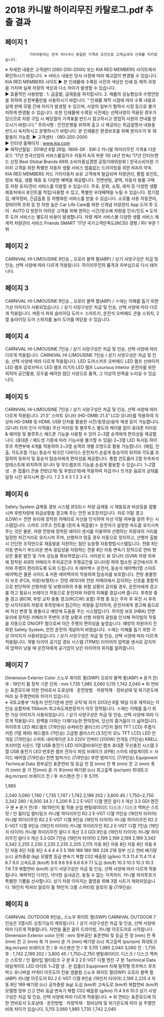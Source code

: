 # 2018 카니발 하이리무진 카탈로그.pdf 추출 결과

## 페이지 1

               기아자동차는 전국 어디서나 동일한 가격과 조건으로 고객님과의 신뢰를 지키겠습니다.
※ 자세한 내용은 고객센터 (080-200-2000) 또는 KIA RED MEMBERS 사이트에서 확인하시기 바랍니다.   ※ 서비스 내용은 당사 사정에 따라 예고없이 변경될 수 있습니다.
KIA RED MEMBERS 사이트
▶ 본 인쇄물에 수록된 사진의 색상은 인쇄 등 제작 과정을 거치며 실제 차량의 색상과 다소 차이가 발생할 수 있습니다.    
▶ 효율적인 사용방법 : 1. 급출발, 급제동을 하지맙시다.   2. 제품의 성능향상과 수명연장을 위하여 순정부품만을 사용하시기 바랍니다.
 “ 인쇄물 제작 시점에 따라 수록 내용과 실제 판매 모델 간에 차이가 발생할 수 있으며, 사양의 일부가 협력사 사정 등으로 불가피하게 변경될 수 있습니다. 
   또한 인쇄물에 수록된 사진에는 선택사양이 적용된 경우가 있으므로 차량 구입 시 해당월의 가격표를 반드시 참고하시고 영업직 사원의 안내를 받으시기 바랍니다.”
    주의사항 : 안전운행을 위하여 출고 시 제공되는 취급설명서 내용을 반드시 숙지하시고 운행하시기 바랍니다.
    본 인쇄물은 환경보호를 위해 분리수거 후 재활용이 가능함.
▶ 고객센터 : 080-200-2000  
▶ 인터넷 홈페이지 : www.kia.com          
▶ 제작년월일 : 2018년 6월 26일.   1806-SK · SW-2
카니발 하이리무진 
가격표 다운로드
’17년 한국산업의 서비스품질지수
자동차 A/S 부문 1위 (4년 연속)
’17년 인터브랜드 선정
Best Global Brands 69위
소비자중심경영
공정거래위원회ㅣ한국소비자원
기아차 고객을 위한 특별한 자동차 생활 서비스
멈춤없는 드라이빙을 위한 KIA의 약속
KIA RED MEMBERS 카드
기아자동차 보유 고객에게 발급되며 
차량관리, 통합 포인트, 정보 제공, 
생활 제휴 등 다양한 혜택을 제공합니다.
전면썬팅, 광택, 자동차 용품 구매 등 
차량 유지/관리 서비스를 이용할 수 
있습니다.
주유, 문화, 쇼핑, 레저 등 다양한 생활 
제휴처에서 포인트를 적립/사용할 수
있고, 특별한 우대혜택을 누릴 수 
있습니다.
정기점검, 예약정비, 긴급출동 등 
차별화된 서비스를 받을 수 있습니다.
소모품 사용 자동관리, 정비이력 조회 등 
한 차원 높은 Car Life Care를 위한 
신개념 차량관리 App
도어 투 도어 : AUTO Q 방문이 어려운 고객을 
위해 원하는 시간/장소에 차량을 인수/인도
※ 도어 투 도어 서비스는 별도의 비용이 
    발생합니다.
차량 케어 서비스몰
다양한 생활 서비스
체계적 차량관리 서비스
Friends
SMART
‘17년 국가고객만족도(NCSI)
경형 / RV 부문 1위


## 페이지 2

CARNIVAL HI-LIMOUSINE 9인승 _ 오로라 블랙 펄(ABP) / 상기 사양구성은 차급 및 인승, 선택 사양에 따라 다르게 적용됩니다.
하이리무진의 품격과 자부심으로 다시 태어나다.


## 페이지 3

CARNIVAL HI-LIMOUSINE 9인승 _ 오로라 블랙 펄(ABP) / ✽에는 이해를 돕기 위한 가상 이미지가 사용되었습니다. / 상기 사양구성은 차급 및 인승, 선택 사양에 따라 다르게 적용됩니다.
버튼식 파워 슬라이딩 도어✽
스마트키, 운전석 오버헤드 콘솔 스위치, 2열 슬라이딩 도어 스위치를 눌러 
도어를 여닫을 수 있습니다.


## 페이지 4

CARNIVAL HI-LIMOUSINE 7인승 / 상기 사양구성은 차급 및 인승, 선택 사양에 따라 다르게 적용됩니다.
CARNIVAL HI-LIMOUSINE 7인승 / 상기 사양구성은 차급 및 인승, 선택 사양에 따라 다르게 적용됩니다.
LED 도어스커프
오버헤드 LED 램프
선바이저 LED 램프
글로브박스 LED 램프
러기지 LED 램프
Luxurious Interior
운전자를 위한 최적의 공간활용, 모두를 배려한 첨단 사양으로
품격, 그 이상의 만족을 누리실 수 있습니다.


## 페이지 5

CARNIVAL HI-LIMOUSINE 7인승 / 상기 사양구성은 차급 및 인승, 선택 사양에 따라 다르게 적용됩니다.
      21.5” 스마트 모니터 (HD-DMB)
21.5” LCD 모니터를 적용하여 지상파 HD-DMB 및 HDMI, 
USB 단자를 활용한 사진/동영상/음악 재생 등이 가능합니다. 
(모니터 터치 인식 미적용)
      무선 미러링 및 블루투스
별도의 케이블 없이 휴대폰 미러링 & 쉐어링 및 블루투스 헤드폰
기능을 사용할 수 있어 2~3열 승객에게 편의성을 제공합니다.
(휴대폰 / 헤드셋 기종에 따라 기능사용 불가할 수 있음)
      2~3열 LED 독서등
하이루프 측면부에 4개를 적용하여 2~3열 승객의 개별 조명으로 활용 가능합니다. (매립, 인출, 각도조절 기능)
동승석 워크인 디바이스
운전자가 손쉽게 동승석의 위치와 각도를 조절하여 
뒷좌석 및 동승석 탑승자에게 편의성을 제공합니다.
      통합 컨트롤러
2열 우측좌석 암레스트에 위치하여 모니터 및 무드램프의 기능을 손쉽게 활용할 수 있습니다.
      1~2열 냉 . 온 컵홀더
콘솔 전방(2개) 및 후방(2개)에 적용하여 차갑거나 뜨거운 음료의 상태를 일정 시간 유지시켜 줍니다.
1
2
3
4
5
1
2
3
4
5


## 페이지 6

Safety System
급제동 경보 시스템 (ESS)✽
차량 급제동 시 제동등과 비상등을 점멸시켜 후방차량에 위급상황을
경고해 주는 안전 보조장치입니다.
차로 이탈 경고 (LDW)✽
전면 유리에 장착된 카메라로 차선을 인식하여 
차선 이탈 여부를 알려 주는 시스템입니다.
스마트 크루즈 컨트롤 (정차 & 재출발)✽
운전자가 설정한 속도를 유지시켜 주는 것은 물론, 차량 전방에 장착된  레이더 센서를
이용하여 선행하는 차량과의 거리를 일정한 차간거리로 유지시켜 주며, 선행차가 멈출 
경우 자동으로 정지하고, 선행차 출발 시 간단한 조작만으로 재출발을 지원하는 첨단 
능동형 자동항법시스템입니다.
전륜 8단 자동 변속기
부드러운 변속 응답성을 자랑하는 전륜 8단 자동 변속기 
장착으로 연비 향상은 물론 발진 및 가속 성능을 
확보하였습니다.
서라운드 뷰 모니터 (SVM)
차량 외부에 장착된 4대의 카메라가 주차공간과 주행공간을 모니터링
하여 협소한 공간에서의 주차와 주행이 편리하도록 도와 드립니다.
6 에어백✽
운전석, 동승석 에어백(1열 스마트 에어백)은 물론 사이드 & 커튼 에어백까지 적용하여 탑승자를 보호합니다.
전방 충돌방지 보조 (FCA, 차량/보행자)✽
전방 레이더와 전방 카메라에서 감지하는 신호를 종합적으로 판단하여
선행차량 및 보행자와의 추돌 위험 상황이 감지될 경우, 운전자에게
경고를 하고 필요시 브레이크 작동으로 운전자와 차량의 피해를
경감시켜 줍니다.
후측방 충돌 경고 (BCW, 후방 교차 충돌 경고(RCCW) 포함)
주행 중 또는 주차 후 후진 시 후측방 사각지대의 차량과 후측방에서
접근하는 차량을 감지하여, 운전자에게 경고해 줌으로써 차선 변경 및
충돌사고 예방에 도움을 주는 시스템입니다.
하이빔 보조 (HBA)
전면 유리에 장착된 카메라가 주변의 조명 상황과 선행 차량의 광원을 
인식해 하이빔의 작동을 자동으로 ON/OFF 함으로써 야간 주행의 
편의성을 높였습니다.
예방의 차원까지 진화된 Safety System,
안전 운전의 개념마저 바꿨습니다.
✽에는 이해를 돕기 위한 가상 이미지가 사용되었습니다. / 상기 사양구성은 차급 및 인승, 선택 사양에 따라 다르게 적용됩니다.
개별 타이어 공기압 경보 시스템 (TPMS)
타이어의 압력을 센서로 감지하여 압력이 낮을 때 운전자에게 공기압이
낮은 타이어의 위치를 알려줍니다.


## 페이지 7

Dimension
Exterior Color
스노우 화이트 펄(SWP)
오로라 블랙 펄(ABP)
※ 윤거 전/후 : 19인치 휠 장착 기준      단위 : mm
1,735
1,985
3,060
5,115
1,742
2,040
※ 위 연비는 표준모드에 의한 연비로서 도로상태ㆍ운전방법ㆍ차량적재ㆍ정비상태 및 외기온도에 따라 실 주행연비와 차이가 있습니다.           
※ 국토교통부 ‘자동차 안전기준에 관한 규칙’에 의거 2013년 8월 16일 이후 제작되는 11인승 승합차에 110km/h 최고속도제한장치가 의무 장착됩니다.
✽에는 이해를 돕기 위한 가상 이미지가 사용되었습니다. / 상기 사양구성은 차급 및 인승, 선택 사양에 따라 다르게 적용됩니다.
완벽을 더하는 다재다능한 편의장비, 당신의 즐거움이 더 넓어집니다.
하이루프
LED 헤드램프 (7/9인승)
슈퍼비전 클러스터 (7인치 컬러 TFT LCD)
주름식 커튼 (1열 제외)
헤드램프 (11인승)
고급형 클러스터 (3.5인치 모노 TFT LCD)
LED 안개등 (7/9인승)
스마트 내비게이션               3.0
220V 인버터 (200W)
안개등 (11인승)
KRELL 프리미엄 사운드
1열 USB 충전기
LED 리어콤비네이션 램프
휴대폰 무선충전 시스템
3열 USB 충전기
LED 번호판 램프
전자식 파킹 브레이크 (EPB)
스마트 테일게이트✽
사이드 에어댐 (7/9인승)
전면 범퍼가드 (7/9인승)
후면 범퍼가드 (7/9인승)
Equipment
Technical Data
정부공인 표준연비 및 등급
전     장                                      (mm)
전     폭                                  (mm)
전     고                                  (mm)
축     거                                 (mm)
윤     거                              전(mm)
윤     거                              후(mm)
배기량                                     (cc)
최고출력                            (ps/rpm)
최대토크                             (kg.m/rpm)
브레이크                               전 / 후
서스펜션                                      전 / 후
 5,115
	
1,985
	
2,040
 3,060 
 1,740 / 1,735 
 1,747 / 1,742 
2,199
202 / 3,800
45 / 1,750~2,750
3,342
280 / 6,000
34.3 / 5,200
R 2.2 E-VGT 디젤 엔진
람다 Ⅱ 개선 3.3 GDI 엔진
구          분
※ 윤거 전/후 : 18/19인치 휠 적용 순임
밴틸레이티드 디스크 / 디스크
맥퍼슨 스트럿 / 인 휠타입 멀티링크
카니발 하이리무진 R2.2 E-VGT 디젤 11인승 (18인치 타이어)
카니발 하이리무진 R2.2 E-VGT 디젤 9인승 (18인치 타이어)
카니발 하이리무진 R2.2 E-VGT 디젤 9인승 (19인치 타이어)
카니발 하이리무진 R2.2 E-VGT 디젤 7인승 (19인치 타이어)
카니발 하이리무진 람다 Ⅱ 개선 3.3 GDI 9인승 (19인치 타이어)
카니발 하이리무진 람다 Ⅱ 개선 3.3 GDI 7인승 (19인치 타이어)
2,199
2,199
2,199
2,199
3,342
3,342
2,255
2,230
2,235
2,235
2,205
2,175
자동 8단
자동 8단
자동 8단
자동 8단
자동 8단
자동 8단
4
4
4
4
5
5
189
189
189
189
228
218
정부 신고 연비
배기량
(cc)
공차중량
(kg)
모델명
등급
변속기
복합 
C02 배출량
(g/km)
11.3
11.4
11.4
11.4
8.7
9.0
고속도로
(km/ℓ)
9.6
9.6
9.6
9.6
6.9
7.1
도심
(km/ℓ)
10.3
10.3
10.3
10.3
7.6
7.9
복합연비
(km/ℓ)
상기 사양구성은 차급 및 인승, 선택 사양에 따라 다르게 적용됩니다.
매력적인 디자인, 넉넉한 실내공간, 놓칠 수 없는 가격까지.
카니발 하이루프가 특별한 기쁨을 선사합니다.
 상기 차량 이미지는 촬영을 위해 3열 시트가 제외되었습니다.
18인치 
럭셔리 알로이 휠
19인치 
크롬 스퍼터링 알로이 휠 (7/9인승)


## 페이지 8

CARNIVAL OUTDOOR 9인승_ 스노우 화이트 펄(SWP)
CARNIVAL OUTDOOR 7인승은 3열시트 싱킹기능이 제외됩니다. /  상기 사양구성은 차급 및 인승, 선택 사양에 따라 다르게 적용됩니다.
자연을 품은 꿈의 드라이빙,
카니발 아웃도어로 시작됩니다.
Dimension
Exterior color
단위 : mm
정부공인 표준연비 및 등급
 전     장                                 (mm)
	전     폭                              (mm)
	전     고                              (mm)
 축     거                              (mm) 
 윤     거                              (mm) 
배기량                                     (cc)
최고출력                           (ps/rpm)
최대토크                               (kg.m/rpm)
브레이크                                         전 / 후
서스펜션                                         전 / 후 
5,115
1,985
2,040
3,060
전 : 1,735
후 : 1,742
2,199
202 / 3,800
45 / 1,750~2,750
밴틸레이티드 디스크 / 디스크
맥퍼슨 스트럿 / 인 휠타입 멀티링크
구          분
R 2.2 E-VGT 디젤 엔진
구          분
Technical Data
테일게이트 LED 라이트
1~2열 냉 . 온 컵홀더
Equipment
차체 밀착형 루프박스
루프박스 유니버셜 커넥터
아웃도어 전용 엠블럼
스노우 화이트 펄(SWP)
오로라 블랙 펄(ABP)
카니발 아웃도어 R2.2 E-VGT 디젤 9인승 (19인치 타이어)
2,199
2,225
4
자동 8단
189
배기량
(cc)
공차중량
(kg)
도심
(km/ℓ)
고속도로
(km/ℓ)
복합연비
(km/ℓ)
모델명
정부 신고 연비
등급
변속기
복합 
C02 배출량
(g/km)
11.4
9.6
10.3
 상기 사양구성은 차급 및 인승, 선택 사양에 따라 다르게 적용됩니다.
※ 위 연비는 표준모드에 의한 연비로서 도로상태ㆍ운전방법ㆍ차량적재ㆍ정비상태 및 외기온도에 따라 실 주행연비와 차이가 있습니다.
5,115
3,060
1,985
1,735
1,742
2,040


